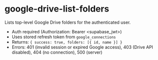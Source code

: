 # google-drive-list-folders

Lists top-level Google Drive folders for the authenticated user.

- Auth required (Authorization: Bearer <supabase_jwt>)
- Uses stored refresh token from `google_connections`
- Returns: `{ success: true, folders: [{ id, name }] }`
- Errors: 401 (invalid session or expired Google access), 403 (Drive API disabled), 404 (no connection), 500 (server)
